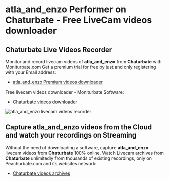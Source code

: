 # atla_and_enzo Performer on Chaturbate - Free LiveCam videos downloader

## Chaturbate Live Videos Recorder

Monitor and record livecam videos of **atla_and_enzo** from **Chaturbate** with Moniturbate.com
Get a premium trial for free by just and only registering with your Email address:
* [atla_and_enzo Premium videos downloader](https://moniturbate.com/request-demo-licence-key.html)

Free livecam videos downloader - Moniturbate Software:
* [Chaturbate videos downloader](https://moniturbate.com/moniturbate-download-software.html)

![atla_and_enzo livecam videos recorder](https://peachurnet.com/templates/moniturbate-software.png)


## Capture atla_and_enzo videos from the Cloud and watch your recordings on Streaming

Without the need of downloading a software, capture **atla_and_enzo** livecam videos from **Chaturbate** 100% online.
Watch Livecam archives from **Chaturbate** unlimitedly from thousands of existing recordings, only on Peachurbate.com and its websites network:
* [Chaturbate videos archives](https://peachurnet.com/)